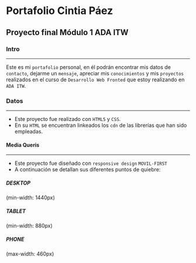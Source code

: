 # Portafolio Cintia Páez

## Proyecto final Módulo 1 ADA ITW

### Intro

---

Este es mi `portafolio` personal, en él podrán encontrar mis datos de `contacto`,
dejarme un `mensaje`, apreciar mis `conocimientos` y mis `proyectos` realizados en el curso de `Desarrollo Web Fronted` que estoy realizando en `ADA ITW`.

### Datos

---

- Este proyecto fue realizado con `HTML5` y `CSS`.
- En su `HTML` se encuentran linkeados los `cdn` de las librerías que han sido empleadas.

#### Media Queris

---

- Este proyecto fue diseñado con `responsive design` `MOVIL-FIRST`
- A continuación se detallan sus diferentes puntos de quiebre:  
##### _DESKTOP_
   (min-width: 1440px)  
##### _TABLET_
  (min-width: 880px)  
##### _PHONE_
   (max-width: 460px)
